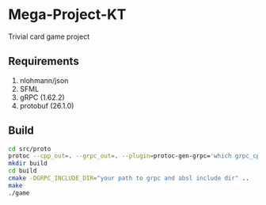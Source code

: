 # Mega-Project-KT
Trivial card game project
## Requirements
1. nlohmann/json
2. SFML
3. gRPC (1.62.2)
4. protobuf (26.1.0)
## Build 
```sh
cd src/proto
protoc --cpp_out=. --grpc_out=. --plugin=protoc-gen-grpc='which grpc_cpp_plugin' ./engine.proto
mkdir build
cd build
cmake -DGRPC_INCLUDE_DIR="your path to grpc and absl include dir" ..
make 
./game
```
